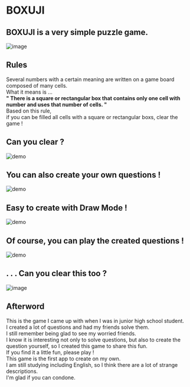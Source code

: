 # BOXUJI
## BOXUJI is a very simple puzzle game. 
![image](https://gyazo.com/a38f4d6125a7279d7fd7851bc9f3384f/raw)
## Rules
Several numbers with a certain meaning are written on a game board composed of many cells.  
What it means is ...  
**" There is a square or rectangular box that contains only one cell with number and uses that number of cells. "**  
Based on this rule,  
if you can be filled all cells with a square or rectangular boxs, clear the game !  
## Can you clear ?
![demo](https://gyazo.com/d0e1c220410135ab72fbeff7bee997e7/raw)
## You can also create your own questions !
![demo](https://gyazo.com/182dd69765c4c1ae03b987383838da12/raw)
## Easy to create with Draw Mode !
![demo](https://gyazo.com/de110c62f1cafaf59ace3c549be5c269/raw)
## Of course, you can play the created questions !
![demo](https://gyazo.com/63b5dfb27c073404cedb66383f722905/raw)
## . . . Can you clear this too ?
![image](https://gyazo.com/cda5eb8ba7cfb48880ff7844fd43c39d/raw)
## Afterword
This is the game I came up with when I was in junior high school student.  
I created a lot of questions and had my friends solve them.  
I still remember being glad to see my worried friends.  
I know it is interesting not only to solve questions, but also to create the question yourself, so I created this game to share this fun.  
If you find it a little fun, please play !  
This game is the first app to create on my own.  
I am still studying including English, so I think there are a lot of strange descriptions.  
I'm glad if you can condone.  

